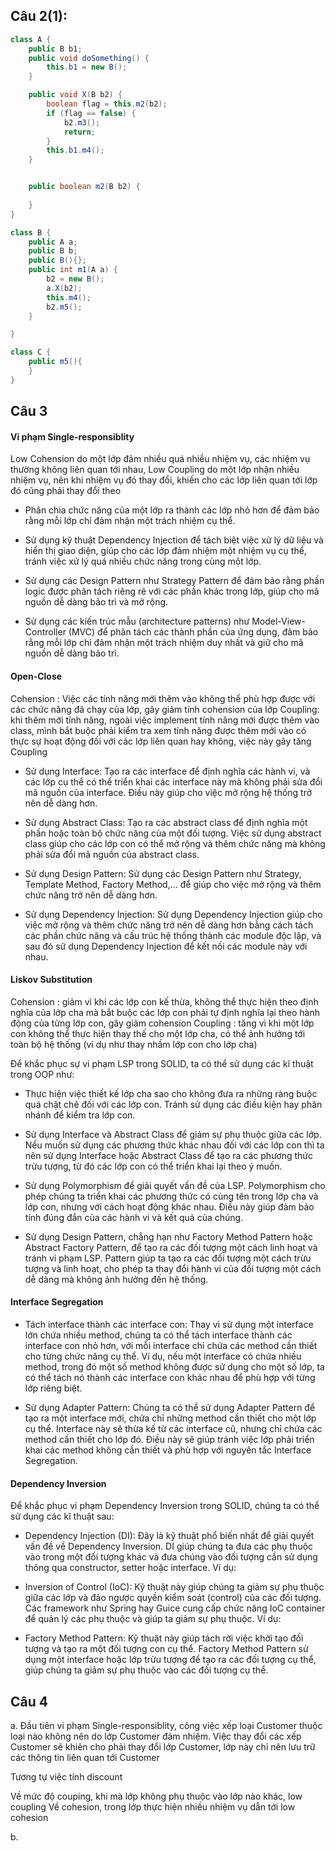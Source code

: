 ## Câu 2(1):
```java
class A {
	public B b1;
	public void doSomething() {
		this.b1 = new B();	
	}

	public void X(B b2) {
		boolean flag = this.m2(b2);
		if (flag == false) {
			b2.m3();
			return;
		}
		this.b1.m4();
	}


	public boolean m2(B b2) {
		
	}
}

class B {
	public A a;
	public B b;
	public B(){};
	public int m1(A a) {
		b2 = new B();
		a.X(b2);
		this.m4();
		b2.m5();
	}

}

class C {
	public m5(){
	}
}
```



## Câu 3
#### Vi phạm Single-responsiblity
Low Cohension do một lớp đảm nhiều quá nhiều nhiệm vụ, các nhiệm vụ thường không liên quan tới nhau, Low Coupling do một lớp nhận nhiều nhiệm vụ, nên khi nhiệm vụ đó thay đổi, khiến cho các lớp liên quan tới lớp đó cũng phải thay đổi theo

- Phân chia chức năng của một lớp ra thành các lớp nhỏ hơn để đảm bảo rằng mỗi lớp chỉ đảm nhận một trách nhiệm cụ thể.

- Sử dụng kỹ thuật Dependency Injection để tách biệt việc xử lý dữ liệu và hiển thị giao diện, giúp cho các lớp đảm nhiệm một nhiệm vụ cụ thể, tránh việc xử lý quá nhiều chức năng trong cùng một lớp.

- Sử dụng các Design Pattern như Strategy Pattern để đảm bảo rằng phần logic được phân tách riêng rẽ với các phần khác trong lớp, giúp cho mã nguồn dễ dàng bảo trì và mở rộng.

- Sử dụng các kiến trúc mẫu (architecture patterns) như Model-View-Controller (MVC) để phân tách các thành phần của ứng dụng, đảm bảo rằng mỗi lớp chỉ đảm nhận một trách nhiệm duy nhất và giữ cho mã nguồn dễ dàng bảo trì.

#### Open-Close
Cohension : Việc các tính năng mới thêm vào không thể phù hợp được với các chức năng đã chạy của lớp, gây giảm tính cohension của lớp
Coupling: khi thêm mới tính năng, ngoài việc implement tính năng mới được thêm vào class, mình bắt buộc phải kiểm tra xem tính năng được thêm mới vào có thực sự hoạt động đối với các lớp liên quan hay không, việc này gây tăng Coupling

- Sử dụng Interface: Tạo ra các interface để định nghĩa các hành vi, và các lớp cụ thể có thể triển khai các interface này mà không phải sửa đổi mã nguồn của interface. Điều này giúp cho việc mở rộng hệ thống trở nên dễ dàng hơn.

- Sử dụng Abstract Class: Tạo ra các abstract class để định nghĩa một phần hoặc toàn bộ chức năng của một đối tượng. Việc sử dụng abstract class giúp cho các lớp con có thể mở rộng và thêm chức năng mà không phải sửa đổi mã nguồn của abstract class.

- Sử dụng Design Pattern: Sử dụng các Design Pattern như Strategy, Template Method, Factory Method,... để giúp cho việc mở rộng và thêm chức năng trở nên dễ dàng hơn.

- Sử dụng Dependency Injection: Sử dụng Dependency Injection giúp cho việc mở rộng và thêm chức năng trở nên dễ dàng hơn bằng cách tách các phần chức năng và cấu trúc hệ thống thành các module độc lập, và sau đó sử dụng Dependency Injection để kết nối các module này với nhau.


#### Liskov Substitution
Cohension : giảm vì khi các lớp con kế thừa, không thể thực hiện theo định nghĩa của lớp cha mà bắt buộc các lớp con phải tự định nghĩa lại theo hành động của từng lớp con, gây giảm cohension
Coupling : tăng vì khi một lớp con không thể thực hiện thay thế cho một lớp cha, có thể ảnh hưởng tới toàn bộ hệ thống (ví dụ như thay nhầm lớp con cho lớp cha)

Để khắc phục sự vi phạm LSP trong SOLID, ta có thể sử dụng các kĩ thuật trong OOP như:

- Thực hiện việc thiết kế lớp cha sao cho không đưa ra những ràng buộc quá chặt chẽ đối với các lớp con. Tránh sử dụng các điều kiện hay phân nhánh để kiểm tra lớp con.

- Sử dụng Interface và Abstract Class để giảm sự phụ thuộc giữa các lớp. Nếu muốn sử dụng các phương thức khác nhau đối với các lớp con thì ta nên sử dụng Interface hoặc Abstract Class để tạo ra các phương thức trừu tượng, từ đó các lớp con có thể triển khai lại theo ý muốn.

- Sử dụng Polymorphism để giải quyết vấn đề của LSP. Polymorphism cho phép chúng ta triển khai các phương thức có cùng tên trong lớp cha và lớp con, nhưng với cách hoạt động khác nhau. Điều này giúp đảm bảo tính đúng đắn của các hành vi và kết quả của chúng.

- Sử dụng Design Pattern, chẳng hạn như Factory Method Pattern hoặc Abstract Factory Pattern, để tạo ra các đối tượng một cách linh hoạt và tránh vi phạm LSP. Pattern giúp ta tạo ra các đối tượng một cách trừu tượng và linh hoạt, cho phép ta thay đổi hành vi của đối tượng một cách dễ dàng mà không ảnh hưởng đến hệ thống.

#### Interface Segregation

- Tách interface thành các interface con: Thay vì sử dụng một interface lớn chứa nhiều method, chúng ta có thể tách interface thành các interface con nhỏ hơn, với mỗi interface chỉ chứa các method cần thiết cho từng chức năng cụ thể. Ví dụ, nếu một interface có chứa nhiều method, trong đó một số method không được sử dụng cho một số lớp, ta có thể tách nó thành các interface con khác nhau để phù hợp với từng lớp riêng biệt.

- Sử dụng Adapter Pattern: Chúng ta có thể sử dụng Adapter Pattern để tạo ra một interface mới, chứa chỉ những method cần thiết cho một lớp cụ thể. Interface này sẽ thừa kế từ các interface cũ, nhưng chỉ chứa các method cần thiết cho lớp đó. Điều này sẽ giúp tránh việc lớp phải triển khai các method không cần thiết và phù hợp với nguyên tắc Interface Segregation.

#### Dependency Inversion
Để khắc phục vi phạm Dependency Inversion trong SOLID, chúng ta có thể sử dụng các kĩ thuật sau:

- Dependency Injection (DI): Đây là kỹ thuật phổ biến nhất để giải quyết vấn đề về Dependency Inversion. DI giúp chúng ta đưa các phụ thuộc vào trong một đối tượng khác và đưa chúng vào đối tượng cần sử dụng thông qua constructor, setter hoặc interface. Ví dụ:

- Inversion of Control (IoC): Kỹ thuật này giúp chúng ta giảm sự phụ thuộc giữa các lớp và đảo ngược quyền kiểm soát (control) của các đối tượng. Các framework như Spring hay Guice cung cấp chức năng IoC container để quản lý các phụ thuộc và giúp ta giảm sự phụ thuộc. Ví dụ:
- Factory Method Pattern: Kỹ thuật này giúp tách rời việc khởi tạo đối tượng và tạo ra một đối tượng con cụ thể. Factory Method Pattern sử dụng một interface hoặc lớp trừu tượng để tạo ra các đối tượng cụ thể, giúp chúng ta giảm sự phụ thuộc vào các đối tượng cụ thể.


## Câu 4
a. Đầu tiên vi phạm Single-responsiblity, công việc xếp loại Customer thuộc loại nào không nên do lớp Customer đảm nhiệm. Việc thay đổi các xếp Customer sẽ khiên cho phải thay đổi lớp Customer, lớp này chỉ nên lưu trữ các thông tin liên quan tới Customer

Tương tự việc tính discount

Về mức độ couping,  khi mà lớp không phụ thuộc vào lớp nào khác, low coupling
Về cohesion, trong lớp thực hiện nhiều nhiệm vụ dẫn tới low cohesion

b. 




